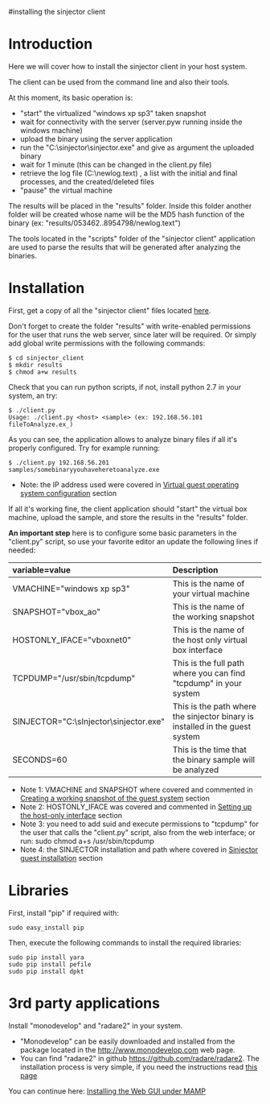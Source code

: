 #installing the sinjector client

# Introduction #

Here we will cover how to install the sinjector client in your host system.

The client can be used from the command line and also their tools.

At this moment, its basic operation is:

  * "start" the virtualized "windows xp sp3" taken snapshot
  * wait for connectivity with the server (server.pyw running inside the windows machine)
  * upload the binary using the server application
  * run the "C:\sinjector\sinjector.exe" and give as argument the uploaded binary
  * wait for 1 minute (this can be changed in the client.py file)
  * retrieve the log file (C:\newlog.text) , a list with the initial and final processes, and the created/deleted files
  * "pause" the virtual machine

The results will be placed in the "results" folder. Inside this folder another folder will be created whose name will be the MD5 hash function of the binary (ex: "results/053462..8954798/newlog.text")

The tools located in the "scripts" folder of the "sinjector client" application are used to parse the results that will be generated after analyzing the binaries.

# Installation #

First, get a copy of all the "sinjector client" files located [here](https://code.google.com/p/mandingo/source/browse/#svn%2Ftrunk%2Fsinjector%2Fsinjector_client).

Don't forget to create the folder "results" with write-enabled permissions for the user that runs the web server, since later will be required. Or simply add global write permissions with the following commands:

```
$ cd sinjector_client
$ mkdir results
$ chmod a+w results
```

Check that you can run python scripts, if not, install python 2.7 in your system, an try:

```
$ ./client.py 
Usage: ./client.py <host> <sample> (ex: 192.168.56.101 fileToAnalyze.ex_)
```

As you can see, the application allows to analyze binary files if all it's properly configured. Try for example running:

```
$ ./client.py 192.168.56.201 samples/somebinaryyouhaveheretoanalyze.exe
```

  * Note: the IP address used were covered in [Virtual guest operating system configuration](https://code.google.com/p/mandingo/wiki/virtual_config_ipconfig) section

If all it's working fine, the client application should "start" the virtual box machine, upload the sample, and store the results in the "results" folder.

**An important step** here is to configure some basic parameters in the "client.py" script, so use your favorite editor an update the following lines if needed:

| **variable=value** | **Description** |
|:-------------------|:----------------|
|VMACHINE="windows xp sp3"|This is the name of your virtual machine |
|SNAPSHOT="vbox\_ao" |This is the name of the working snapshot|
|HOSTONLY\_IFACE="vboxnet0"|This is the name of the host only virtual box interface|
|TCPDUMP="/usr/sbin/tcpdump"|This is the full path where you can find "tcpdump" in your system|
|SINJECTOR="C:\\sInjector\\sinjector.exe"|This is the path where the sinjector binary is installed in the guest system|
|SECONDS=60          |This is the time that the binary sample will be analyzed|

  * Note 1: VMACHINE and SNAPSHOT where covered and commented in [Creating a working snapshot of the guest system](https://code.google.com/p/mandingo/wiki/guest_snapshot) section
  * Note 2: HOSTONLY\_IFACE was covered and commented in [Setting up the host-only interface](https://code.google.com/p/mandingo/wiki/virtual_config_hostonly) section
  * Note 3: you need to add suid and execute permissions to "tcpdump" for the user that calls the "client.py" script, also from the web interface; or run: sudo chmod a+s /usr/sbin/tcpdump
  * Note 4: the SINJECTOR installation and path where covered in [Sinjector guest installation](https://code.google.com/p/mandingo/wiki/sinjector_guest_install) section

# Libraries #

First, install "pip" if required with:

```
sudo easy_install pip
```

Then, execute the following commands to install the required libraries:

```
sudo pip install yara
sudo pip install pefile
sudo pip install dpkt

```

# 3rd party applications #

Install "monodevelop" and "radare2" in your system.

  * "Monodevelop" can be easily downloaded and installed from the package located in the http://www.monodevelop.com web page.
  * You can find "radare2" in github https://github.com/radare/radare2. The installation process is very simple, if you need the instructions read [this page](host_radare2_install.md)

You can continue here: [Installing the Web GUI under MAMP](host_webgui.md)